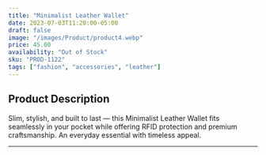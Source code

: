 ```yaml
---
title: "Minimalist Leather Wallet"
date: 2023-07-03T11:20:00-05:00
draft: false
image: "/images/Product/product4.webp"
price: 45.00
availability: "Out of Stock"
sku: "PROD-1122"
tags: ["fashion", "accessories", "leather"]
---
```


## Product Description

Slim, stylish, and built to last — this Minimalist Leather Wallet fits seamlessly in your pocket while offering RFID protection and premium craftsmanship. An everyday essential with timeless appeal.

---
